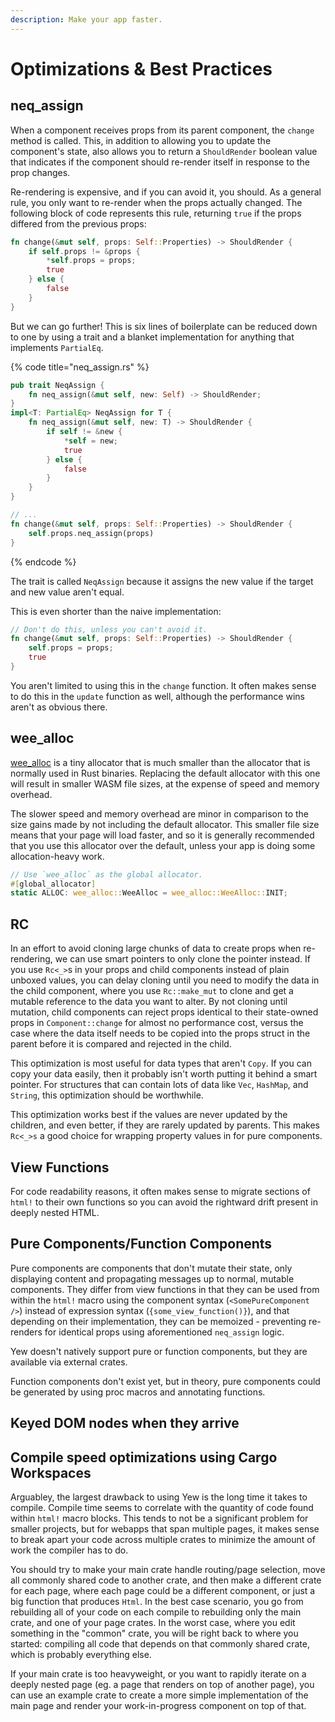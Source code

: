 ```yaml
---
description: Make your app faster.
---
```


# Optimizations & Best Practices

## neq\_assign

When a component receives props from its parent component, the `change` method is called. This, in addition to allowing you to update the component's state, also allows you to return a `ShouldRender` boolean value that indicates if the component should re-render itself in response to the prop changes.

Re-rendering is expensive, and if you can avoid it, you should. As a general rule, you only want to re-render when the props actually changed. The following block of code represents this rule, returning `true` if the props differed from the previous props:

```rust
fn change(&mut self, props: Self::Properties) -> ShouldRender {
    if self.props != &props {
        *self.props = props;
        true
    } else {
        false
    }
}
```

But we can go further! This is six lines of boilerplate can be reduced down to one by using a trait and a blanket implementation for anything that implements `PartialEq`.

{% code title="neq\_assign.rs" %}
```rust
pub trait NeqAssign {
    fn neq_assign(&mut self, new: Self) -> ShouldRender;
}
impl<T: PartialEq> NeqAssign for T {
    fn neq_assign(&mut self, new: T) -> ShouldRender {
        if self != &new {
            *self = new;
            true
        } else {
            false
        }
    }
}

// ...
fn change(&mut self, props: Self::Properties) -> ShouldRender {
    self.props.neq_assign(props)
}
```
{% endcode %}

The trait is called `NeqAssign` because it assigns the new value if the target and new value aren't equal.

This is even shorter than the naive implementation:

```rust
// Don't do this, unless you can't avoid it.
fn change(&mut self, props: Self::Properties) -> ShouldRender {
    self.props = props;
    true
}
```

You aren't limited to using this in the `change` function. It often makes sense to do this in the `update` function as well, although the performance wins aren't as obvious there.

## wee\_alloc

[wee\_alloc](https://github.com/rustwasm/wee_alloc) is a tiny allocator that is much smaller than the allocator that is normally used in Rust binaries. Replacing the default allocator with this one will result in smaller WASM file sizes, at the expense of speed and memory overhead.

The slower speed and memory overhead are minor in comparison to the size gains made by not including the default allocator. This smaller file size means that your page will load faster, and so it is generally recommended that you use this allocator over the default, unless your app is doing some allocation-heavy work.

```rust
// Use `wee_alloc` as the global allocator.
#[global_allocator]
static ALLOC: wee_alloc::WeeAlloc = wee_alloc::WeeAlloc::INIT;
```

## RC

In an effort to avoid cloning large chunks of data to create props when re-rendering, we can use smart pointers to only clone the pointer instead. If you use `Rc<_>`s in your props and child components instead of plain unboxed values, you can delay cloning until you need to modify the data in the child component, where you use `Rc::make_mut` to clone and get a mutable reference to the data you want to alter. By not cloning until mutation, child components can reject props identical to their state-owned props in `Component::change` for almost no performance cost, versus the case where the data itself needs to be copied into the props struct in the parent before it is compared and rejected in the child.

This optimization is most useful for data types that aren't `Copy`. If you can copy your data easily, then it probably isn't worth putting it behind a smart pointer. For structures that can contain lots of data like `Vec`, `HashMap`, and `String`, this optimization should be worthwhile.

This optimization works best if the values are never updated by the children, and even better, if they are rarely updated by parents. This makes `Rc<_>s` a good choice for wrapping property values in for pure components.

## View Functions

For code readability reasons, it often makes sense to migrate sections of `html!` to their own functions so you can avoid the rightward drift present in deeply nested HTML.

## Pure Components/Function Components

Pure components are components that don't mutate their state, only displaying content and propagating messages up to normal, mutable components. They differ from view functions in that they can be used from within the `html!` macro using the component syntax \(`<SomePureComponent />`\) instead of expression syntax \(`{some_view_function()}`\), and that depending on their implementation, they can be memoized - preventing re-renders for identical props using aforementioned `neq_assign` logic.

Yew doesn't natively support pure or function components, but they are available via external crates.

Function components don't exist yet, but in theory, pure components could be generated by using proc macros and annotating functions.

## Keyed DOM nodes when they arrive

## Compile speed optimizations using Cargo Workspaces

Arguabley, the largest drawback to using Yew is the long time it takes to compile. Compile time seems to correlate with the quantity of code found within `html!` macro blocks. This tends to not be a significant problem for smaller projects, but for webapps that span multiple pages, it makes sense to break apart your code across multiple crates to minimize the amount of work the compiler has to do.

You should try to make your main crate handle routing/page selection, move all commonly shared code to another crate, and then make a different crate for each page, where each page could be a different component, or just a big function that produces `Html`. In the best case scenario, you go from rebuilding all of your code on each compile to rebuilding only the main crate, and one of your page crates. In the worst case, where you edit something in the "common" crate, you will be right back to where you started: compiling all code that depends on that commonly shared crate, which is probably everything else.

If your main crate is too heavyweight, or you want to rapidly iterate on a deeply nested page \(eg. a page that renders on top of another page\), you can use an example crate to create a more simple implementation of the main page and render your work-in-progress component on top of that.

